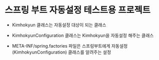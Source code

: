 # 스프링 부트 자동설정 테스트용 프로젝트

- Kimhokyun 클래스는 자동설정 대상이 되는 클래스
- KimhokyunConfiguration 클래스는 Kimhokyun을 자동설정 해주는 클래스

- META-INF/spring.factories 파일은 스프링부트에게 자동설정(KimhokyunConfiguration) 클래스를 알려주는 설정 